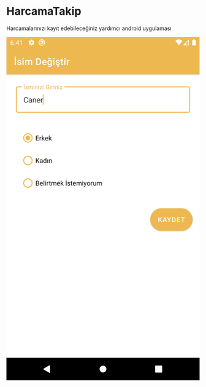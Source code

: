 # HarcamaTakip
Harcamalarınızı kayıt edebileceğiniz yardımcı android uygulaması

![Kullanıcı ismi kayıt sayfası](https://raw.githubusercontent.com/caner07/HarcamaTakip/master/screenshots/Screenshot_1620488502.png)
